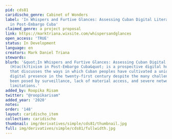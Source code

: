 ```yaml
---
pid: cds81
caridischo_genre: Cabinet of Wonders
label: 'In Whispers and Furtive Glances: Assessing Cuban Digital Literacies and (H)ac(k)tivism
  in Post-Embargo Cuba'
claimed_genre: a project proposal
link: https://marktriana.wixsite.com/whispersandglances
open_access: 'TRUE'
status: In Development
language: en
creators: Mark Daniel Triana
stewards: 
blurb: '&quot;In Whispers and Furtive Glances: Assessing Cuban Digital Literacies and
  (H)ac(k)tivism in Post-Embargo Cuba&quot; is a prospective digital humanities project
  that discusses the ways in which Cuban peoples have cultivated a unique and compelling
  digital presence in the twenty-first century despite the many challenges that have
  been posed by surveillance, lack of material access, and severe network and hardware
  limitations.'
added_by: Roopika Risam
twitter: "@roopikarisam"
added_year: '2020'
notes: 
order: '148'
layout: caridischo_item
collection: caridischo
thumbnail: img/derivatives/simple/cds81/thumbnail.jpg
full: img/derivatives/simple/cds81/fullwidth.jpg
---
```


